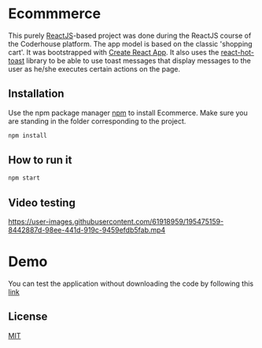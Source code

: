 # Ecommmerce
This purely [ReactJS](https://reactjs.org/)-based project was done during the ReactJS course of the Coderhouse platform. The app model is based on the classic 'shopping cart'. 
It was bootstrapped with [Create React App](https://github.com/facebook/create-react-app).
It also uses the [react-hot-toast](https://github.com/timolins/react-hot-toast) library to be able to use toast messages that display messages to the user as he/she executes certain actions on the page. 

## Installation

Use the npm package manager [npm](https://www.npmjs.com/) to install Ecommerce. Make sure you are standing in the folder corresponding to the project.

```bash
npm install 
```

## How to run it

```bash
npm start
```

## Video testing

https://user-images.githubusercontent.com/61918959/195475159-8442887d-98ee-441d-919c-9459efdb5fab.mp4

# Demo
You can test the application without downloading the code by following this [link](https://lovely-tanuki-7993e5.netlify.app/)

## License
[MIT](https://choosealicense.com/licenses/mit/)
